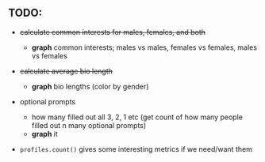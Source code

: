 ## TODO:

- <strike>calculate common interests for males, females, and both</strike>
    - **graph** common interests; males vs males, females vs females, males vs females
  
- <strike>calculate average bio length</strike>
    - **graph** bio lengths (color by gender)

- optional prompts
    - how many filled out all 3, 2, 1 etc (get count of how many people filled out n many optional prompts)
    - **graph** it


- `profiles.count()` gives some interesting metrics if we need/want them
